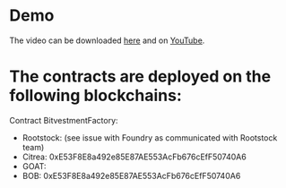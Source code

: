 # Demo

The video can be downloaded [here](./Bitvestment.mov) and on [YouTube](https://youtu.be/CCvrs0gst0g).

# The contracts are deployed on the following blockchains:

Contract BitvestmentFactory:
- Rootstock: (see issue with Foundry as communicated with Rootstock team)
- Citrea: 0xE53F8E8a492e85E87AE553AcFb676cEfF50740A6
- GOAT: 
- BOB: 0xE53F8E8a492e85E87AE553AcFb676cEfF50740A6

